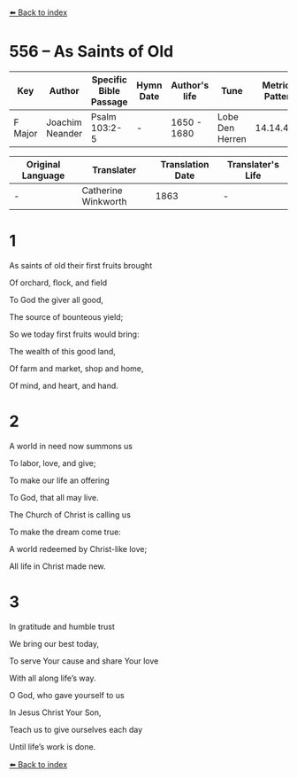 [⬅️ Back to index](../README.md)

# 556 – As Saints of Old

Key | Author   | Specific Bible Passage     |Hymn Date |Author's life |Tune |Metrical Pattern   |Composer/Source                                                                                        
-- | --------- | ---------------------------|----------|--------------|-----|-------------------|-------------   
F Major  | Joachim Neander      | Psalm 103:2-5 | -  | 1650 - 1680 | Lobe Den Herren | 14.14.4.7.8 | Chorale Book for England, 1863 

Original Language | Translater | Translation Date   | Translater's Life     
----------------- | --------- | --------------------|-------------   
\-  | Catherine Winkworth      | 1863 | -  | 1827 - 1878 



# 1

As saints of old their first fruits brought

Of orchard, flock, and field

To God the giver all good,

The source of bounteous yield;

So we today first fruits would bring:

The wealth of this good land,

Of farm and market, shop and home,

Of mind, and heart, and hand.



# 2

A world in need now summons us

To labor, love, and give;

To make our life an offering

To God, that all may live.

The Church of Christ is calling us

To make the dream come true:

A world redeemed by Christ-like love;

All life in Christ made new.



# 3

In gratitude and humble trust

We bring our best today,

To serve Your cause and share Your love

With all along life’s way.

O God, who gave yourself to us

In Jesus Christ Your Son,

Teach us to give ourselves each day

Until life’s work is done.

[⬅️ Back to index](../README.md)
